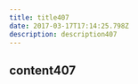 ```yaml
---
title: title407
date: 2017-03-17T17:14:25.798Z
description: description407
---
```


## content407
  
